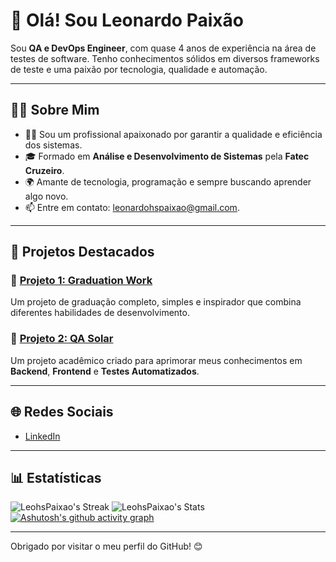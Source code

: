 # 👋 Olá! Sou Leonardo Paixão

Sou **QA e DevOps Engineer**, com quase 4 anos de experiência na área de testes de software. Tenho conhecimentos sólidos em diversos frameworks de teste e uma paixão por tecnologia, qualidade e automação.

---

## 🧑‍💻 Sobre Mim

- 👨‍💻 Sou um profissional apaixonado por garantir a qualidade e eficiência dos sistemas.
- 🎓 Formado em **Análise e Desenvolvimento de Sistemas** pela **Fatec Cruzeiro**.
- 🌍 Amante de tecnologia, programação e sempre buscando aprender algo novo.
- 📫 Entre em contato: [leonardohspaixao@gmail.com](mailto:leonardohspaixao@gmail.com).

---

## 🚀 Projetos Destacados

### 🌟 [Projeto 1: Graduation Work](https://github.com/LeohsPaixao/graduation-work)
Um projeto de graduação completo, simples e inspirador que combina diferentes habilidades de desenvolvimento.

### 🌟 [Projeto 2: QA Solar](https://github.com/LeohsPaixao/qa-solar)
Um projeto acadêmico criado para aprimorar meus conhecimentos em **Backend**, **Frontend** e **Testes Automatizados**.

---

## 🌐 Redes Sociais

- [LinkedIn](https://www.linkedin.com/in/leonardo-h-597293157/)

---

## 📊 Estatísticas

![LeohsPaixao's Streak](https://github-readme-streak-stats.herokuapp.com/?user=LeohsPaixao&theme=outrun&hide_border=true)
![LeohsPaixao's Stats](https://github-readme-stats.vercel.app/api?username=LeohsPaixao&theme=outrun&show_icons=true&hide_border=true&count_private=true)
[![Ashutosh's github activity graph](https://github-readme-activity-graph.vercel.app/graph?username=LeohsPaixao&bg_color=141439&color=971ea8&line=daae23&point=8080ff&area=true&hide_border=true)](https://github.com/ashutosh00710/github-readme-activity-graph)

---

Obrigado por visitar o meu perfil do GitHub! 😊

